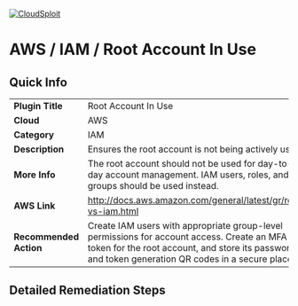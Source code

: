 [![CloudSploit](https://cloudsploit.com/img/logo-new-big-text-100.png "CloudSploit")](https://cloudsploit.com)

# AWS / IAM / Root Account In Use

## Quick Info

| | |
|-|-|
| **Plugin Title** | Root Account In Use |
| **Cloud** | AWS |
| **Category** | IAM |
| **Description** | Ensures the root account is not being actively used |
| **More Info** | The root account should not be used for day-to-day account management. IAM users, roles, and groups should be used instead. |
| **AWS Link** | http://docs.aws.amazon.com/general/latest/gr/root-vs-iam.html |
| **Recommended Action** | Create IAM users with appropriate group-level permissions for account access. Create an MFA token for the root account, and store its password and token generation QR codes in a secure place. |

## Detailed Remediation Steps

